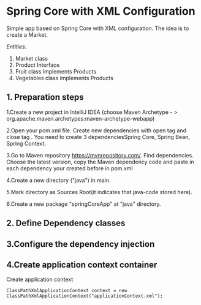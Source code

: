 # Spring Core with XML Configuration
Simple app based on Spring Core with XML configuration.
The idea is to create a Market.

*Entities:*
1. Market class
2. Product Interface
3. Fruit class implements Products
4. Vegetables class implements Products

## 1. Preparation steps
1.Create a new project in IntelliJ IDEA (choose Maven Archetype - > org.apache.maven.archetypes:maven-archetype-webapp)

2.Open your pom.xml file. Create new dependencies with open tag <dependency> and close tag </dependency>. You need to create 3 dependenciesSpring Core, Spring Bean, Spring Context.

3.Go to Maven repository https://mvnrepository.com/. Find dependencies. Choose the latest version, copy the Maven dependency code and paste in each dependency your created before in pom.xml

4.Create a new directory ("java") in main.

5.Mark directory as Sources Root(it indicates that java-code stored here).

6.Create a new package "springCoreApp" at "java" directory.

## 2. Define Dependency classes

## 3.Configure the dependency injection

## 4.Create application context container
Create application context

`ClassPathXmlApplicationContext context = new ClassPathXmlApplicationContext("applicationContext.xml");`
